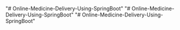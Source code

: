 "# Online-Medicine-Delivery-Using-SpringBoot" 
"# Online-Medicine-Delivery-Using-SpringBoot" 
"# Online-Medicine-Delivery-Using-SpringBoot" 
